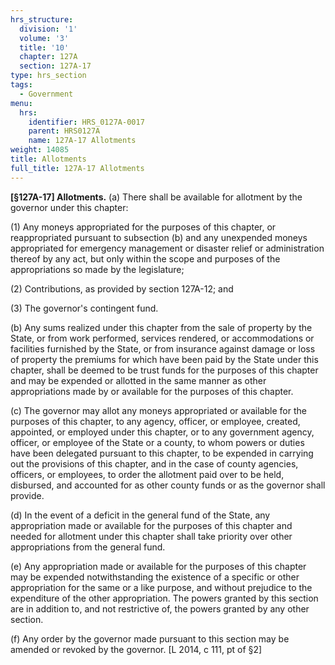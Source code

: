 ```yaml
---
hrs_structure:
  division: '1'
  volume: '3'
  title: '10'
  chapter: 127A
  section: 127A-17
type: hrs_section
tags:
  - Government
menu:
  hrs:
    identifier: HRS_0127A-0017
    parent: HRS0127A
    name: 127A-17 Allotments
weight: 14085
title: Allotments
full_title: 127A-17 Allotments
---
```

**[§127A-17] Allotments.** (a) There shall be available for allotment by the governor under this chapter:

(1) Any moneys appropriated for the purposes of this chapter, or reappropriated pursuant to subsection (b) and any unexpended moneys appropriated for emergency management or disaster relief or administration thereof by any act, but only within the scope and purposes of the appropriations so made by the legislature;

(2) Contributions, as provided by section 127A-12; and

(3) The governor's contingent fund.

(b) Any sums realized under this chapter from the sale of property by the State, or from work performed, services rendered, or accommodations or facilities furnished by the State, or from insurance against damage or loss of property the premiums for which have been paid by the State under this chapter, shall be deemed to be trust funds for the purposes of this chapter and may be expended or allotted in the same manner as other appropriations made by or available for the purposes of this chapter.

(c) The governor may allot any moneys appropriated or available for the purposes of this chapter, to any agency, officer, or employee, created, appointed, or employed under this chapter, or to any government agency, officer, or employee of the State or a county, to whom powers or duties have been delegated pursuant to this chapter, to be expended in carrying out the provisions of this chapter, and in the case of county agencies, officers, or employees, to order the allotment paid over to be held, disbursed, and accounted for as other county funds or as the governor shall provide.

(d) In the event of a deficit in the general fund of the State, any appropriation made or available for the purposes of this chapter and needed for allotment under this chapter shall take priority over other appropriations from the general fund.

(e) Any appropriation made or available for the purposes of this chapter may be expended notwithstanding the existence of a specific or other appropriation for the same or a like purpose, and without prejudice to the expenditure of the other appropriation. The powers granted by this section are in addition to, and not restrictive of, the powers granted by any other section.

(f) Any order by the governor made pursuant to this section may be amended or revoked by the governor. [L 2014, c 111, pt of §2]